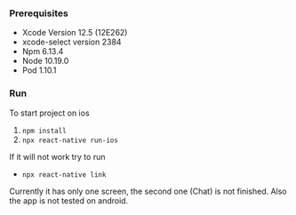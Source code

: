 ### Prerequisites
- Xcode Version 12.5 (12E262)
- xcode-select version 2384
- Npm 6.13.4
- Node 10.19.0
- Pod 1.10.1

### Run
To start project on ios
1. ```npm install```
2. ```npx react-native run-ios```

If it will not work try to run 
- ```npx react-native link```

Currently it has only one screen, the second one (Chat) is not finished. 
Also the app is not tested on android. 
